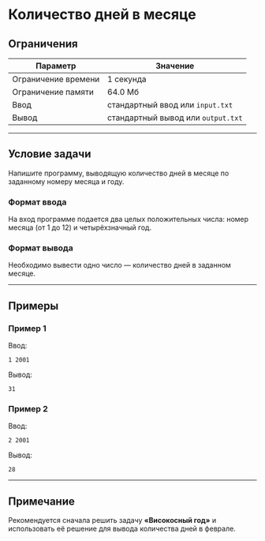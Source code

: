 # Количество дней в месяце

## Ограничения

| Параметр             | Значение            |
|----------------------|---------------------|
| Ограничение времени  | 1 секунда           |
| Ограничение памяти   | 64.0 Мб             |
| Ввод                 | стандартный ввод или `input.txt` |
| Вывод                | стандартный вывод или `output.txt` |

---

## Условие задачи

Напишите программу, выводящую количество дней в месяце по заданному номеру месяца и году.

### Формат ввода

На вход программе подается два целых положительных числа: номер месяца (от 1 до 12) и четырёхзначный год.

### Формат вывода

Необходимо вывести одно число — количество дней в заданном месяце.

---

## Примеры

### Пример 1

Ввод:
```
1 2001
```

Вывод:
```
31
```

### Пример 2

Ввод:
```
2 2001
```

Вывод:
```
28
```

---

## Примечание

Рекомендуется сначала решить задачу **«Високосный год»** и использовать её решение для вывода количества дней в феврале.